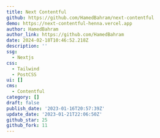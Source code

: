 ```yaml
---
title: Next Contentful
github: https://github.com/HamedBahram/next-contentful
demo: https://next-contentful-henna.vercel.app
author: HamedBahram
author_link: https://github.com/HamedBahram
date: 2024-02-18T10:46:52.218Z
description: ''
ssg:
  - Nextjs
css:
  - Tailwind
  - PostCSS
ui: []
cms:
  - Contentful
category: []
draft: false
publish_date: '2023-01-16T20:57:39Z'
update_date: '2023-01-21T22:06:50Z'
github_star: 25
github_fork: 11
---
```

